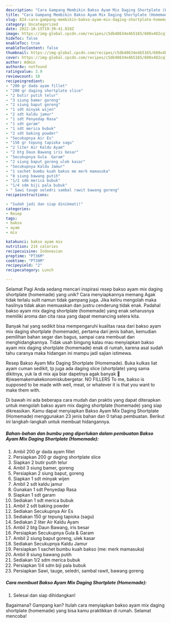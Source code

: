 ```yaml
---
description: "Cara Gampang Membikin Bakso Ayam Mix Daging Shortplate (Homemade) yang Enak, Sempurna"
title: "Cara Gampang Membikin Bakso Ayam Mix Daging Shortplate (Homemade) yang Enak, Sempurna"
slug: 824-cara-gampang-membikin-bakso-ayam-mix-daging-shortplate-homemade-yang-enak-sempurna
category: Uncategorized
date: 2022-10-15T19:39:41.018Z
image: https://img-global.cpcdn.com/recipes/c5db48634e4b5165/680x482cq70/bakso-ayam-mix-daging-shortplate-homemade-foto-resep-utama.jpg
hideToc: false
enableToc: true
enableTocContent: false
thumbnail: https://img-global.cpcdn.com/recipes/c5db48634e4b5165/680x482cq70/bakso-ayam-mix-daging-shortplate-homemade-foto-resep-utama.jpg
cover: https://img-global.cpcdn.com/recipes/c5db48634e4b5165/680x482cq70/bakso-ayam-mix-daging-shortplate-homemade-foto-resep-utama.jpg
author: Admin
authorAv: notfound
ratingvalue: 3.9
reviewcount: 10
recipeingredient:
- "200 gr dada ayam fillet"
- "200 gr daging shortplate slice"
- "2 butir putih telur"
- "3 siung bamer goreng"
- "2 siung baput goreng"
- "1 sdt minyak wijen"
- "2 sdt kaldu jamur"
- "1 sdt Penyedap Rasa"
- "1 sdt garam"
- "1 sdt merica bubuk"
- "2 sdt baking powder"
- "Secukupnya Air Es"
- "150 gr tepung tapioka sagu"
- "2 liter Air Kaldu Ayam"
- "2 btg Daun Bawang iris besar"
- "Secukupnya Gula  Garam"
- "2 siung baput goreng ulek kasar"
- "Secukupnya Kaldu Jamur"
- "1 sachet bumbu kuah bakso me merk mamasuka"
- "8 siung bawang putih"
- "1/2 sdm merica bubuk"
- "1/4 sdm biji pala bubuk"
- " Sawi tauge seledri sambal rawit bawang goreng"
recipeinstructions:

- "Sudah jadi dan siap dinikmati!"
categories:
- Resep
tags:
- bakso
- ayam
- mix

katakunci: bakso ayam mix 
nutrition: 214 calories
recipecuisine: Indonesian
preptime: "PT36M"
cooktime: "PT39M"
recipeyield: "2"
recipecategory: Lunch

---
```



Selamat Pagi Anda sedang mencari inspirasi resep bakso ayam mix daging shortplate (homemade) yang unik? Cara menyiapkannya memang Agak tidak terlalu sulit namun tidak gampang juga. Jika keliru mengolah maka hasilnya tidak akan memuaskan dan justru cenderung tidak enak. Padahal bakso ayam mix daging shortplate (homemade) yang enak seharusnya memiliki aroma dan cita rasa yang dapat memancing selera kita.


Banyak hal yang sedikit bisa mempengaruhi kualitas rasa dari bakso ayam mix daging shortplate (homemade), pertama dari jenis bahan, kemudian pemilihan bahan segar dan bagus, sampai cara membuat dan menghidangkannya. Tidak usah bingung kalau mau menyiapkan bakso ayam mix daging shortplate (homemade) enak di rumah, karena asal sudah tahu caranya maka hidangan ini mampu jadi sajian istimewa.

Resep Bakso Ayam Mix Daging Shortplate (Homemade). Buka kulkas liat ayam cuman sedikit, tp juga ada daging slice (shortplate) yang sama dikitnya, yuk la di mix aja biar dapetnya agak banyak 🤭 #jiwaemakemakekonomiskubergetar. NO FILLERS To me, bakso is supposed to be made with well, meat, or whatever it is that you want to make them with.


Di bawah ini ada beberapa cara mudah dan praktis yang dapat diterapkan untuk mengolah bakso ayam mix daging shortplate (homemade) yang siap dikreasikan. Kamu dapat menyiapkan Bakso Ayam Mix Daging Shortplate (Homemade) menggunakan 23 jenis bahan dan 0 tahap pembuatan. Berikut ini langkah-langkah untuk membuat hidangannya.

<!--inarticleads1-->

##### Bahan-bahan dan bumbu yang diperlukan dalam pembuatan Bakso Ayam Mix Daging Shortplate (Homemade):

1. Ambil 200 gr dada ayam fillet
1. Persiapkan 200 gr daging shortplate slice
1. Siapkan 2 butir putih telur
1. Ambil 3 siung bamer, goreng
1. Persiapkan 2 siung baput, goreng
1. Siapkan 1 sdt minyak wijen
1. Ambil 2 sdt kaldu jamur
1. Gunakan 1 sdt Penyedap Rasa
1. Siapkan 1 sdt garam
1. Sediakan 1 sdt merica bubuk
1. Ambil 2 sdt baking powder
1. Sediakan Secukupnya Air Es
1. Sediakan 150 gr tepung tapioka (sagu)
1. Sediakan 2 liter Air Kaldu Ayam
1. Ambil 2 btg Daun Bawang, iris besar
1. Persiapkan Secukupnya Gula &amp; Garam
1. Ambil 2 siung baput goreng, ulek kasar
1. Sediakan Secukupnya Kaldu Jamur
1. Persiapkan 1 sachet bumbu kuah bakso (me: merk mamasuka)
1. Ambil 8 siung bawang putih
1. Sediakan 1/2 sdm merica bubuk
1. Persiapkan 1/4 sdm biji pala bubuk
1. Persiapkan  Sawi, tauge, seledri, sambal rawit, bawang goreng




<!--inarticleads2-->

##### Cara membuat Bakso Ayam Mix Daging Shortplate (Homemade):


1. Selesai dan siap dihidangkan!



Bagaimana? Gampang kan? Itulah cara menyiapkan bakso ayam mix daging shortplate (homemade) yang bisa kamu praktikkan di rumah. Selamat mencoba!
